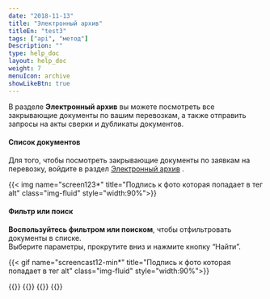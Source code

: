 ```yaml
---
date: "2018-11-13"
title: "Электронный архив"
titleEn: "test3"
tags: ["api", "метод"]
Description: ""
type: help_doc
layout: help_doc
weight: 7
menuIcon: archive
showLikeBtn: true
---
```


<div class="pixxett-alert pixxett-alert-icon alert4-light">
  <i class="fa fa-info-circle"></i>В разделе <b>Электронный архив</b> вы можете посмотреть все закрывающие документы по вашим перевозкам, а также отправить запросы на акты сверки и дубликаты документов.
</div>

#### Список документов

Для того, чтобы посмотреть закрывающие документы по заявкам на перевозку, войдите в раздел <a href="https://my.fesco.com/archive" target="_blank">Электронный архив</a> .

{{< img name="screen123*" title="Подпись к фото которая попадает в тег alt" class="img-fluid" style="width:90%">}} 
<br/>
#### Фильтр или поиск

**Воспользуйтесь фильтром или поиском**, чтобы отфильтровать документы в списке.
<br/>
Выберите параметры, прокрутите вниз и нажмите кнопку “Найти”.

{{< gif name="screencast12-min*" title="Подпись к фото которая попадает в тег alt" class="img-fluid" style="width:90%">}}


{{<seeAlso>}}
    {{<seeAlsoItem link="/elar/act_requests/" text="Как подать запрос на акт сверки">}}
    {{<seeAlsoItem link="/elar/duplicated_documents_requests/" text="Как подать запрос на дубликаты документов">}}
{{</seeAlso>}}